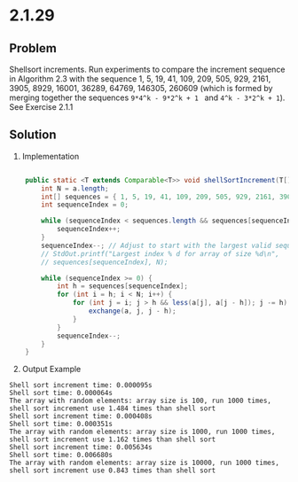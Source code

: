 # 2.1.29

## Problem

Shellsort increments. Run experiments to compare the increment sequence in Algorithm 2.3 with the sequence 1, 5, 19, 41, 109, 209, 505, 929, 2161, 3905, 8929, 16001, 36289, 64769, 146305, 260609 (which is formed by merging together the sequences `9*4^k - 9*2^k + 1 ` and `4^k - 3*2^k + 1`). See Exercise 2.1.1

## Solution

1. Implementation

```java

    public static <T extends Comparable<T>> void shellSortIncrement(T[] a) {
        int N = a.length;
        int[] sequences = { 1, 5, 19, 41, 109, 209, 505, 929, 2161, 3905, 8929, 16001, 36289, 64769, 146305, 260609 };
        int sequenceIndex = 0;

        while (sequenceIndex < sequences.length && sequences[sequenceIndex] < N / 3) {
            sequenceIndex++;
        }
        sequenceIndex--; // Adjust to start with the largest valid sequence
        // StdOut.printf("Largest index % d for array of size %d\n",
        // sequences[sequenceIndex], N);

        while (sequenceIndex >= 0) {
            int h = sequences[sequenceIndex];
            for (int i = h; i < N; i++) {
                for (int j = i; j > h && less(a[j], a[j - h]); j -= h) {
                    exchange(a, j, j - h);
                }
            }
            sequenceIndex--;
        }
    }
```

2. Output Example

```
Shell sort increment time: 0.000095s
Shell sort time: 0.000064s
The array with random elements: array size is 100, run 1000 times, shell sort increment use 1.484 times than shell sort
Shell sort increment time: 0.000408s
Shell sort time: 0.000351s
The array with random elements: array size is 1000, run 1000 times, shell sort increment use 1.162 times than shell sort
Shell sort increment time: 0.005634s
Shell sort time: 0.006680s
The array with random elements: array size is 10000, run 1000 times, shell sort increment use 0.843 times than shell sort
```
